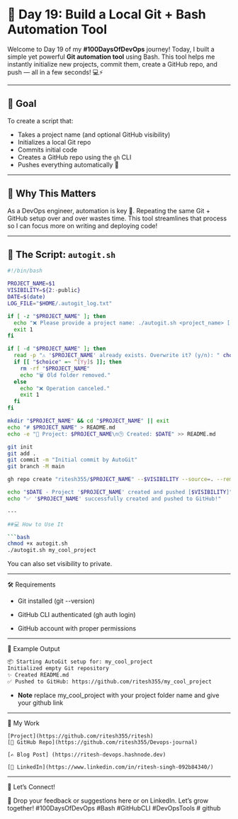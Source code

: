 # 🚀 Day 19: Build a Local Git + Bash Automation Tool

Welcome to Day 19 of my **#100DaysOfDevOps** journey! Today, I built a simple yet powerful **Git automation tool** using Bash. This tool helps me instantly initialize new projects, commit them, create a GitHub repo, and push — all in a few seconds! 💻⚡

---

## 🎯 Goal

To create a script that:
- Takes a project name (and optional GitHub visibility)
- Initializes a local Git repo
- Commits initial code
- Creates a GitHub repo using the `gh` CLI
- Pushes everything automatically 🚀

---

## 🧠 Why This Matters

As a DevOps engineer, automation is key 🔑. Repeating the same Git + GitHub setup over and over wastes time. This tool streamlines that process so I can focus more on writing and deploying code!

---

## 📜 The Script: `autogit.sh`

```bash
#!/bin/bash

PROJECT_NAME=$1
VISIBILITY=${2:-public}
DATE=$(date)
LOG_FILE="$HOME/.autogit_log.txt"

if [ -z "$PROJECT_NAME" ]; then
  echo "❌ Please provide a project name: ./autogit.sh <project_name> [public|private]"
  exit 1
fi

if [ -d "$PROJECT_NAME" ]; then
  read -p "⚠️ '$PROJECT_NAME' already exists. Overwrite it? (y/n): " choice
  if [[ "$choice" =~ ^[Yy]$ ]]; then
    rm -rf "$PROJECT_NAME"
    echo "🗑️ Old folder removed."
  else
    echo "❌ Operation canceled."
    exit 1
  fi
fi

mkdir "$PROJECT_NAME" && cd "$PROJECT_NAME" || exit
echo "# $PROJECT_NAME" > README.md
echo -e "📁 Project: $PROJECT_NAME\n🕒 Created: $DATE" >> README.md

git init
git add .
git commit -m "Initial commit by AutoGit"
git branch -M main

gh repo create "ritesh355/$PROJECT_NAME" --$VISIBILITY --source=. --remote=origin --push

echo "$DATE - Project '$PROJECT_NAME' created and pushed [$VISIBILITY]" >> "$LOG_FILE"
echo "✅ '$PROJECT_NAME' successfully created and pushed to GitHub!"

---

##💻 How to Use It

```bash
chmod +x autogit.sh
./autogit.sh my_cool_project 

```
You can also set visibility to private.

---

🛠️ Requirements

   - Git installed (git --version)

   - GitHub CLI authenticated (gh auth login)

   - GitHub account with proper permissions

---

📂 Example Output

```bash
📦 Starting AutoGit setup for: my_cool_project
Initialized empty Git repository
✨ Created README.md
✅ Pushed to GitHub: https://github.com/ritesh355/my_cool_project

```

- **Note** replace my_cool_project with your project folder name and give your github link 
---

🔗 My Work

    [Project](https://github.com/ritesh355/ritesh)
    [📂 GitHub Repo](https://github.com/ritesh355/Devops-journal)

    [✍️ Blog Post] (https://ritesh-devops.hashnode.dev)

    [🔗 LinkedIn](https://www.linkedin.com/in/ritesh-singh-092b84340/)

---
 💬 Let’s Connect!

💬 Drop your feedback or suggestions here or on LinkedIn. Let’s grow together!
#100DaysOfDevOps #Bash #GitHubCLI #DevOpsTools # github   


